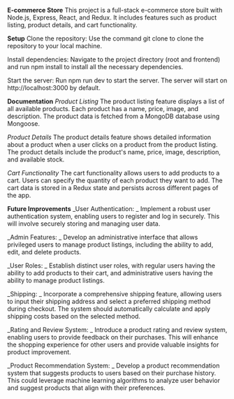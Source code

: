 **E-commerce Store**
This project is a full-stack e-commerce store built with Node.js, Express, React, and Redux. It includes features such as product listing, product details, and cart functionality.

**Setup**
Clone the repository: Use the command git clone <repository-url> to clone the repository to your local machine.

Install dependencies: Navigate to the project directory (root and frontend) and run npm install to install all the necessary dependencies.

Start the server: Run npm run dev to start the server. The server will start on http://localhost:3000 by default.

**Documentation**
_Product Listing_
The product listing feature displays a list of all available products. Each product has a name, price, image, and description. The product data is fetched from a MongoDB database using Mongoose.

_Product Details_
The product details feature shows detailed information about a product when a user clicks on a product from the product listing. The product details include the product's name, price, image, description, and available stock.

_Cart Functionality_
The cart functionality allows users to add products to a cart. Users can specify the quantity of each product they want to add. The cart data is stored in a Redux state and persists across different pages of the app.

**Future Improvements**
_User Authentication: _
Implement a robust user authentication system, enabling users to register and log in securely. This will involve securely storing and managing user data.

_Admin Features: _
Develop an administrative interface that allows privileged users to manage product listings, including the ability to add, edit, and delete products.

_User Roles: _
Establish distinct user roles, with regular users having the ability to add products to their cart, and administrative users having the ability to manage product listings.

_Shipping: _
Incorporate a comprehensive shipping feature, allowing users to input their shipping address and select a preferred shipping method during checkout. The system should automatically calculate and apply shipping costs based on the selected method.

_Rating and Review System: _
Introduce a product rating and review system, enabling users to provide feedback on their purchases. This will enhance the shopping experience for other users and provide valuable insights for product improvement.

_Product Recommendation System: _
Develop a product recommendation system that suggests products to users based on their purchase history. This could leverage machine learning algorithms to analyze user behavior and suggest products that align with their preferences.
